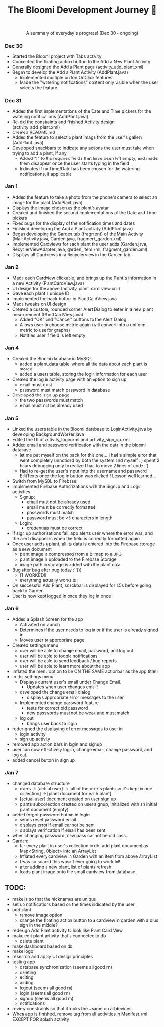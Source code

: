<h1 align="center"> The Bloomi Development Journey 🌱 </h1><br>
<p align="center"> A summary of everyday's progress! (Dec 30 - ongoing) </p>

### Dec 30
- Started the Bloomi project with Tabs activity
- Connected the floating action button to the Add a New Plant Activity
- Generally designed the Add a Plant page (activity_add_plant.xml)
- Began to develop the Add a Plant Activity (AddPlant.java)
    - Implemented multiple button OnClick features
    - Made the "watering notifications" content only visible when the user selects the feature
    
### Dec 31
- Added the first implementations of the Date and Time pickers for the watering notifications (AddPlant.java)
- Re-did the constraints and finished Activity design (activity_add_plant.xml)
- Created README.md
- Added the feature to select a plant image from the user's gallery (AddPlant.java)
- Developed snackbars to indicate any actions the user must take when trying to add a plant, if any
    - Added "!" to the required fields that have been left empty, and made them disappear once the user starts typing in the field
    - Indicates if no Time/Date has been chosen for the watering notifications, if applicable

### Jan 1
- Added the feature to take a photo from the phone's camera to select an image for the plant (AddPlant.java)
- Displays the image chosen as the plant's avatar
- Created and finished the second implementations of the Date and Time pickers
- Fixed bugs for the display of the notification times and dates
- Finished developing the Add a Plant activity (AddPlant.java)
- Began developing the Garden tab (fragment) of the Main Activity (MainActivity.java, Garden.java, fragment_garden.xml)
- Implemented Cardviews for each plant the user adds (Garden.java,  RecyclerViewAdapter.java, garden_item.xml, fragment_garden.xml)
- Displays all Cardviews in a Recyclerview in the Garden tab

### Jan 2
- Made each Cardview clickable, and brings up the Plant's information in a new Activity (PlantCardView.java)
- UI design for the above (activity_plant_card_view.xml)
- Gave each plant a unique ID
- Implemented the back button in PlantCardView.java
- Made tweaks on UI design
- Created a custom, rounded corner Alert Dialog to enter in a new plant measurement (PlantCardView.java)
    - Added "OK" and "Cancel" buttons to the Alert Dialog
    - Allows user to choose metric again (will convert into a uniform metric to use for graphs)
    - Notifies user if field is left empty

### Jan 4
- Created the Bloomi database in MySQL
    - added a plant_data table, where all the data about each plant is stored
    - added a users table, storing the login information for each user
- Created the log in activity page with an option to sign up
    - email must exist
    - password must match password in database
- Developed the sign up page
    - the two passwords must match
    - email must not be already used
    
### Jan 5
- Linked the users table in the Bloomi database to LoginActivity.java by developing BackgroundWorker.java
- Edited the UI of activity_login.xml and activity_sign_up.xml
- Added email and password verification with the data in the bloomi database
    - let me pat myself on the back for this one... I had a simple error that went completely unnoticed by both
    the system and myself :') spent 2 hours debugging only to realize I had to move 2 lines of code :')
    - Had to re-get the user's input into the username and password EditTexts once the log in button was clicked!! Lesson well learned...
- Switch from MySQL to Firebase! 
- Implemented Firebase Authorizations with the Signup and Login activities
    - Signup:
        - email must not be already used
        - email must be correctly formatted
        - passwords must match
        - password must be >6 characters in length
    - Login:
        - credentials must be correct 
- if sign up authorizations fail, app alerts user where the error was, and the alert disappears
when the field is correctly formatted again 
- Once user adds a plant, all its data is entered into the Firebase storage as a new document
    - plant image is compressed from a Bitmap to a JPG
    - plant image is uploaded to the Firebase Storage 
    - image path in storage is added with the plant data
- Bug after bug after bug today :'')))
    - IT WORKED!!
    - everything actually works!!!!!
- On successful Add Plant, snackbar is displayed for 1.5s before going back to Garden
- User is now kept logged in once they log in once

### Jan 6
- Added a Splash Screen for the app 
    - Activated on launch
    - Determines if the user needs to log in or if the user is already signed in
    - Moves user to appropriate page
- Created settings menu
    - user will be able to change email, password, and log out 
    - user will be able to toggle notifications
    - user will be able to send feedback / bug reports
    - user will be able to learn more about the app
- Inflated the menu option to be ON THE SAME actionbar as the app title!!
- In the settings menu:
    - Displays current user's email under Change Email.
        - Updates when user changes email!
    - developed the change email dialog
        - displays appropriate error messages to the user 
    - Implemented change password feature 
        - tests for correct old password 
        - new passwords must not be weak and must match
    - log out 
        - brings user back to login 
- redesigned the displaying of error messages to user in
    - login activity
    - sign up activity 
- removed app action bars in login and signup 
- user can now effectively log in, change email, change password, and log out.
- added cancel button in sign up

### Jan 7
- changed database structure
    - users -> [actual user] -> [all of the user's plants so it's kept in one collection] -> [plant document for each plant]
    - [actual user] document created on user sign up
    - plants subcollection created on user signup, initialized with an initial plant document (empty)
- added forgot password button in login 
    - sends reset password email 
    - displays error if email cannot be sent 
    - displays verification if email has been sent 
- when changing password, new pass cannot be old pass.
- Garden:
    - for every plant in user's collection in db, add plant document as Map<String, Object> into an ArrayList
    - Inflated every cardview in Garden with an item from above ArrayList
    - I was so scared this wasn't ever going to work lol!
    - after adding a new plant, list of plants refresh
    - loads plant image onto the small cardview from database
    
## TODO:
- make is so that the nicknames are unique
- set up notifications based on the times indicated by the user
- add plant
    - remove image option
    - change the floating action button to a cardview in garden with a plus sign in the middle?
- redesign Add Plant activity to look like Plant Card View 
- make edit plant activity that's connected to db
    - delete plant 
- make dashboard based on db
- make logo
- research and apply UI design principles 
- testing app 
    - database synchronization (seems all good rn)
    - deleting
    - editing
    - adding
    - logout (seems all good rn)
    - login (seems all good rn)
    - signup (seems all good rn)
    - notifications
- review constraints so that it looks the ~same on all devices
- When app is finished, remove <intent-filter> tag from all activities in Manifest.xml EXCEPT FOR splash activity